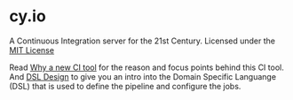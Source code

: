cy.io
============

A Continuous Integration server for the 21st Century. Licensed under the [MIT License][0]

Read [Why a new CI tool][1] for the reason and focus points behind this CI tool. And [DSL Design][2] to give you an intro into the Domain Specific Languange (DSL) that is used to define the pipeline and configure the jobs.

[0]: LICENSE
[1]: https://github.com/pvdissel/cy.io/wiki/Why-a-new-CI-tool
[2]: https://github.com/pvdissel/cy.io/wiki/DSL-design
